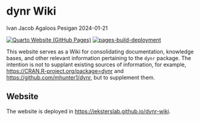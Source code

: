 dynr Wiki
================
Ivan Jacob Agaloos Pesigan
2024-01-21

<!-- README.md is generated from .setup/readme/README.Rmd. Please edit that file -->
<!-- badges: start -->

[![Quarto Website (GitHub
Pages)](https://github.com/jeksterslab/dynr-wiki/actions/workflows/quarto-gh-pages.yml/badge.svg)](https://github.com/jeksterslab/dynr-wiki/actions/workflows/quarto-gh-pages.yml)
[![pages-build-deployment](https://github.com/jeksterslab/dynr-wiki/actions/workflows/pages/pages-build-deployment/badge.svg)](https://github.com/jeksterslab/dynr-wiki/actions/workflows/pages/pages-build-deployment)
<!-- badges: end -->

This website serves as a Wiki for consolidating documentation, knowledge
bases, and other relevant information pertaining to the `dynr` package.
The intention is not to supplant existing sources of information, for
example, <https://CRAN.R-project.org/package=dynr> and
<https://github.com/mhunter1/dynr>, but to supplement them.

## Website

The website is deployed in <https://jeksterslab.github.io/dynr-wiki>.
